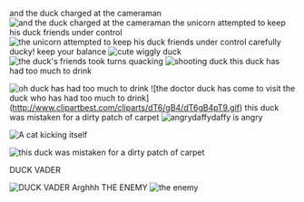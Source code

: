 <!--begin team ponies-->

<!--end team ponies-->
<!--begin team bunnies-->

<!--end team bunnies-->
<!--begin team tigers-->

<!--end team tigers-->
<!--begin team alpacas-->

<!--end team alpacas-->
<!--begin team ducks-->
and the duck charged at the cameraman
![and the duck charged at the cameraman](http://api.ning.com/files/H2SDFfWbZtYne87mirtni0pFGEuQ-83GGEMHq20fZWxlUCpqr7Sw0kHlYdlInGY5qzdw5hwC5R3-z7z7RS42cWM1KbJ4OLtm/xxxxxxxxxxxxxxxx.gif)
the unicorn attempted to keep his duck friends under control
![the unicorn attempted to keep his duck friends under control](http://media.giphy.com/media/yTF8GYHr0oLvy/giphy.gif)
carefully ducky! keep your balance
![cute wiggly duck](http://24.media.tumblr.com/881126acc46dfe11823fca09b33a84f6/tumblr_mwdpez2Fkp1r5hhjjo1_500.gif)
![the duck's friends took turns quacking](http://www.millan.net][IMG]http://www.millan.net/anims/gifs/ducks.gif)
![shooting duck](http://www.somegif.com/gifs/13918672231954283923.GIF)
this duck has had too much to drink

![oh duck has had too much to drink](http://img1.wikia.nocookie.net/__cb20131014081207/degrassi/images/a/ac/Cute_duck.gif)
![the doctor duck has come to visit the duck who has had too much to drink]
(http://www.clipartbest.com/cliparts/dT6/gB4/dT6gB4pT9.gif)
this duck was mistaken for a dirty patch of carpet
![angrydaffy](http://mrwgifs.com/wp-content/uploads/2013/08/Daffy-Duck-Fires-a-Warning-Shot-In-Looney-Tunes-Gif.gif)daffy is angry

![A cat kicking itself](http://gph.is/XN67J3)

![this duck was mistaken for a dirty patch of carpet](http://a.gifb.in/092013/1378748336_vacuuming_a_duck.gif)

DUCK VADER

![DUCK VADER](http://3.bp.blogspot.com/-VF6QZLC7ckQ/UEjUaCVxbRI/AAAAAAAABzU/pTGIMmQ37Bg/s1600/weh.jpg)
Arghhh THE ENEMY
![the enemy](http://img.pandawhale.com/post-9764-Grumpy-Cat-clapping-gif-aim9.gif)


<!--end team ducks-->
